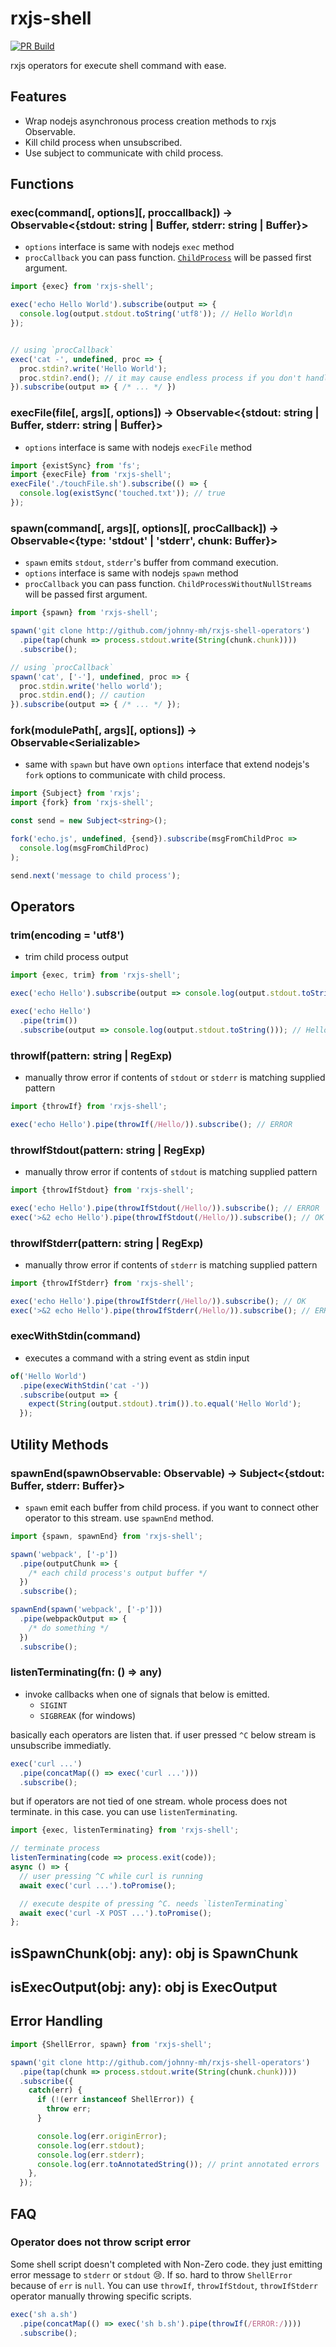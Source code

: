# rxjs-shell

[![PR Build](https://github.com/johnny-mh/rxjs-shell/actions/workflows/pull_request.yml/badge.svg)](https://github.com/johnny-mh/rxjs-shell/actions/workflows/pull_request.yml)

rxjs operators for execute shell command with ease.

## Features

- Wrap nodejs asynchronous process creation methods to rxjs Observable.
- Kill child process when unsubscribed.
- Use subject to communicate with child process.

## Functions

### exec(command[, options][, proccallback]) → Observable\<{stdout: string | Buffer, stderr: string | Buffer}\>

- `options` interface is same with nodejs `exec` method
- `procCallback` you can pass function. <code>[ChildProcess](https://nodejs.org/dist/latest-v16.x/docs/api/child_process.html#class-childprocess)</code> will be passed first argument.

```typescript
import {exec} from 'rxjs-shell';

exec('echo Hello World').subscribe(output => {
  console.log(output.stdout.toString('utf8')); // Hello World\n
});


// using `procCallback`
exec('cat -', undefined, proc => {
  proc.stdin?.write('Hello World');
  proc.stdin?.end(); // it may cause endless process if you don't handle right.
}).subscribe(output => { /* ... */ })
```

### execFile(file[, args][, options]) → Observable\<{stdout: string | Buffer, stderr: string | Buffer}\>

- `options` interface is same with nodejs `execFile` method

```typescript
import {existSync} from 'fs';
import {execFile} from 'rxjs-shell';
execFile('./touchFile.sh').subscribe(() => {
  console.log(existSync('touched.txt')); // true
});
```

### spawn(command[, args][, options][, procCallback]) → Observable\<{type: 'stdout' | 'stderr', chunk: Buffer}\>

- `spawn` emits `stdout`, `stderr`'s buffer from command execution.
- `options` interface is same with nodejs `spawn` method
- `procCallback` you can pass function. `ChildProcessWithoutNullStreams` will be passed first argument.

```typescript
import {spawn} from 'rxjs-shell';

spawn('git clone http://github.com/johnny-mh/rxjs-shell-operators')
  .pipe(tap(chunk => process.stdout.write(String(chunk.chunk))))
  .subscribe();

// using `procCallback`
spawn('cat', ['-'], undefined, proc => {
  proc.stdin.write('hello world');
  proc.stdin.end(); // caution
}).subscribe(output => { /* ... */ });
```

### fork(modulePath[, args][, options]) → Observable\<Serializable\>

- same with `spawn` but have own `options` interface that extend nodejs's `fork` options to communicate with child process.

```typescript
import {Subject} from 'rxjs';
import {fork} from 'rxjs-shell';

const send = new Subject<string>();

fork('echo.js', undefined, {send}).subscribe(msgFromChildProc =>
  console.log(msgFromChildProc)
);

send.next('message to child process');
```

## Operators

### trim(encoding = 'utf8')

- trim child process output

```typescript
import {exec, trim} from 'rxjs-shell';

exec('echo Hello').subscribe(output => console.log(output.stdout.toString())); // Hello\n

exec('echo Hello')
  .pipe(trim())
  .subscribe(output => console.log(output.stdout.toString())); // Hello
```

### throwIf(pattern: string | RegExp)

- manually throw error if contents of `stdout` or `stderr` is matching supplied pattern

```typescript
import {throwIf} from 'rxjs-shell';

exec('echo Hello').pipe(throwIf(/Hello/)).subscribe(); // ERROR
```

### throwIfStdout(pattern: string | RegExp)

- manually throw error if contents of `stdout` is matching supplied pattern

```typescript
import {throwIfStdout} from 'rxjs-shell';

exec('echo Hello').pipe(throwIfStdout(/Hello/)).subscribe(); // ERROR
exec('>&2 echo Hello').pipe(throwIfStdout(/Hello/)).subscribe(); // OK
```

### throwIfStderr(pattern: string | RegExp)

- manually throw error if contents of `stderr` is matching supplied pattern

```typescript
import {throwIfStderr} from 'rxjs-shell';

exec('echo Hello').pipe(throwIfStderr(/Hello/)).subscribe(); // OK
exec('>&2 echo Hello').pipe(throwIfStderr(/Hello/)).subscribe(); // ERR
```

### execWithStdin(command)

- executes a command with a string event as stdin input

```typescript
of('Hello World')
  .pipe(execWithStdin('cat -'))
  .subscribe(output => {
    expect(String(output.stdout).trim()).to.equal('Hello World');
  });
```

## Utility Methods

### spawnEnd(spawnObservable: Observable<any>) → Subject\<{stdout: Buffer, stderr: Buffer}\>

- `spawn` emit each buffer from child process. if you want to connect other operator to this stream. use `spawnEnd` method.

```typescript
import {spawn, spawnEnd} from 'rxjs-shell';

spawn('webpack', ['-p'])
  .pipe(outputChunk => {
    /* each child process's output buffer */
  })
  .subscribe();

spawnEnd(spawn('webpack', ['-p']))
  .pipe(webpackOutput => {
    /* do something */
  })
  .subscribe();
```

### listenTerminating(fn: () => any)

- invoke callbacks when one of signals that below is emitted.
  - `SIGINT`
  - `SIGBREAK` (for windows)

basically each operators are listen that. if user pressed `^C` below stream is unsubscribe immediatly.

```typescript
exec('curl ...')
  .pipe(concatMap(() => exec('curl ...')))
  .subscribe();
```

but if operators are not tied of one stream. whole process does not terminate. in this case. you can use `listenTerminating`.

```typescript
import {exec, listenTerminating} from 'rxjs-shell';

// terminate process
listenTerminating(code => process.exit(code));
async () => {
  // user pressing ^C while curl is running
  await exec('curl ...').toPromise();

  // execute despite of pressing ^C. needs `listenTerminating`
  await exec('curl -X POST ...').toPromise();
};
```

## isSpawnChunk(obj: any): obj is SpawnChunk

## isExecOutput(obj: any): obj is ExecOutput

## Error Handling

```typescript
import {ShellError, spawn} from 'rxjs-shell';

spawn('git clone http://github.com/johnny-mh/rxjs-shell-operators')
  .pipe(tap(chunk => process.stdout.write(String(chunk.chunk))))
  .subscribe({
    catch(err) {
      if (!(err instanceof ShellError)) {
        throw err;
      }

      console.log(err.originError);
      console.log(err.stdout);
      console.log(err.stderr);
      console.log(err.toAnnotatedString()); // print annotated errors
    },
  });
```

## FAQ

### Operator does not throw script error

Some shell script doesn't completed with Non-Zero code. they just emitting error message to `stderr` or `stdout` 😢. If so. hard to throw `ShellError` because of `err` is `null`. You can use `throwIf`, `throwIfStdout`, `throwIfStderr` operator manually throwing specific scripts.

```typescript
exec('sh a.sh')
  .pipe(concatMap(() => exec('sh b.sh').pipe(throwIf(/ERROR:/))))
  .subscribe();
```
